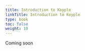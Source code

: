 ```yaml
---
title: Introduction to Keyple
linkTitle: Introduction to Keyple
type: book
toc: false
weight: 10
---
```

Coming soon